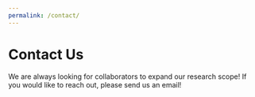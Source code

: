 ```yaml
---
permalink: /contact/
---
```


# Contact Us
We are always looking for collaborators to expand our research scope! If you would like to reach out, please send us an email!